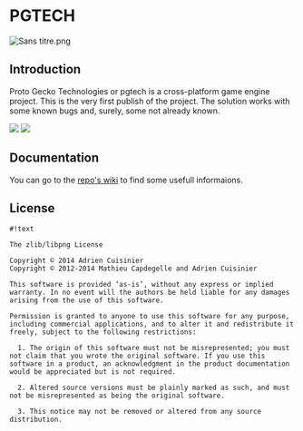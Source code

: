 # PGTECH #

![Sans titre.png](https://bitbucket.org/repo/roX8e9/images/1848636159-Sans%20titre.png)

## Introduction ##

Proto Gecko Technologies or pgtech is a cross-platform game engine project.
This is the very first publish of the project.
The solution works with some known bugs and, surely, some not already known.

![](https://github.com/ApiO/pgtech/blob/master/doc/protogecko.png) [![](https://github.com/ApiO/pgtech/blob/master/doc/protogecko-youtube.jpg)](https://www.youtube.com/watch?v=OJymJHQ6JhA&list=PLk1kRWgchcuZAb91jy1685TO_RXpaFn_2)

## Documentation ##

You can go to the [repo's wiki](https://github.com/ApiO/pgtech/wiki) to find some usefull informaions.

## License ##
```
#!text

The zlib/libpng License

Copyright © 2014 Adrien Cuisinier	
Copyright © 2012-2014 Mathieu Capdegelle and Adrien Cuisinier

This software is provided ‘as-is’, without any express or implied warranty. In no event will the authors be held liable for any damages arising from the use of this software.

Permission is granted to anyone to use this software for any purpose, including commercial applications, and to alter it and redistribute it freely, subject to the following restrictions:

  1. The origin of this software must not be misrepresented; you must not claim that you wrote the original software. If you use this software in a product, an acknowledgment in the product documentation would be appreciated but is not required.

  2. Altered source versions must be plainly marked as such, and must not be misrepresented as being the original software.

  3. This notice may not be removed or altered from any source distribution.
```
